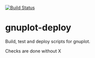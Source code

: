 [![Build Status](https://ci.sagrid.ac.za/buildStatus/icon?job=gnuplot-deploy)](https://ci.sagrid.ac.za/job/gnuplot-deploy)

# gnuplot-deploy

Build, test and deploy scripts for gnuplot.

Checks are done without X
